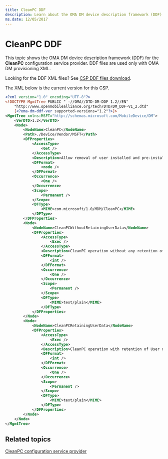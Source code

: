 ```yaml
---
title: CleanPC DDF
description: Learn about the OMA DM device description framework (DDF) for the CleanPC configuration service provider. DDF files are used only with OMA DM provisioning XML.
ms.date: 12/05/2017
---
```


# CleanPC DDF

This topic shows the OMA DM device description framework (DDF) for the **CleanPC** configuration service provider. DDF files are used only with OMA DM provisioning XML.

Looking for the DDF XML files? See [CSP DDF files download](configuration-service-provider-ddf.md).

The XML below is the current version for this CSP.

```xml
<?xml version="1.0" encoding="UTF-8"?>
<!DOCTYPE MgmtTree PUBLIC " -//OMA//DTD-DM-DDF 1.2//EN"
    "http://www.openmobilealliance.org/tech/DTD/DM_DDF-V1_2.dtd"
    [<?oma-dm-ddf-ver supported-versions="1.2"?>]>
<MgmtTree xmlns:MSFT="http://schemas.microsoft.com/MobileDevice/DM">
    <VerDTD>1.2</VerDTD>
    <Node>
        <NodeName>CleanPC</NodeName>
        <Path>./Device/Vendor/MSFT</Path>
        <DFProperties>
            <AccessType>
                <Get />
            </AccessType>
            <Description>Allow removal of user installed and pre-installed applications, with option to persist user data.</Description>
            <DFFormat>
                <node />
            </DFFormat>
            <Occurrence>
                <One />
            </Occurrence>
            <Scope>
                <Permanent />
            </Scope>
            <DFType>
                <MIME>com.microsoft/1.0/MDM/CleanPC</MIME>
            </DFType>
        </DFProperties>
        <Node>
            <NodeName>CleanPCWithoutRetainingUserData</NodeName>
            <DFProperties>
                <AccessType>
                    <Exec />
                </AccessType>
                <Description>CleanPC operation without any retention of User data.</Description>
                <DFFormat>
                    <int />
                </DFFormat>
                <Occurrence>
                    <One />
                </Occurrence>
                <Scope>
                    <Permanent />
                </Scope>
                <DFType>
                    <MIME>text/plain</MIME>
                </DFType>
            </DFProperties>
        </Node>
        <Node>
            <NodeName>CleanPCRetainingUserData</NodeName>
            <DFProperties>
                <AccessType>
                    <Exec />
                </AccessType>
                <Description>CleanPC operation with retention of User data.</Description>
                <DFFormat>
                    <int />
                </DFFormat>
                <Occurrence>
                    <One />
                </Occurrence>
                <Scope>
                    <Permanent />
                </Scope>
                <DFType>
                    <MIME>text/plain</MIME>
                </DFType>
            </DFProperties>
        </Node>
    </Node>
</MgmtTree>
```

## Related topics

[CleanPC configuration service provider](cleanpc-csp.md)
